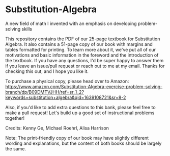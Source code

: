 # Substitution-Algebra
A new field of math I invented with an emphasis on developing problem-solving skills

This repository contains the PDF of our 25-page textbook for Substitution Algebra. It also contains a 51-page copy of our book with margins and tables formatted for printing. To learn more about it, we've put all of our motivations and basic information in the foreword and the introduction of the textbook. If you have any questions, I'd be super happy to answer them if you leave an issue/pull request or reach out to me at my email. Thanks for checking this out, and I hope you like it. 

To purchase a physical copy, please head over to Amazon: https://www.amazon.com/Substitution-Algebra-exercise-problem-solving-branch/dp/B09DMTVJHH/ref=sr_1_2?keywords=substitution+algebra&qid=1639108721&sr=8-2

Also, if you'd like to add extra questions to this bank, please feel free to make a pull request! Let's build up a good set of instructional problems together!

Credits: Kenny Ge, Michael Roehrl, Alisa Harrison

Note: The print-friendly copy of our book may have slightly different wording and explanations, but the content of both books should be largely the same.

